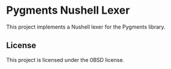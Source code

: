 # Pygments Nushell Lexer

This project implements a Nushell lexer for the Pygments library.

## License

This project is licensed under the 0BSD license.
